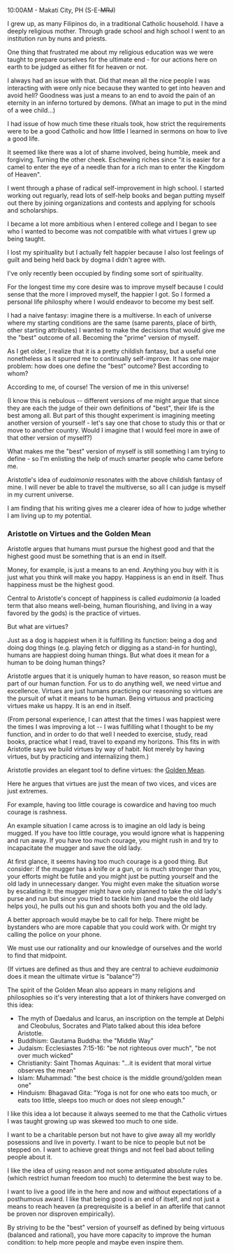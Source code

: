 10:00AM - Makati City, PH (S-E-~~MRJ~~)

I grew up, as many Filipinos do, in a traditional Catholic household. I have a deeply religious mother. Through grade school and high school I went to an institution run by nuns and priests.

One thing that frustrated me about my religious education was we were taught to prepare ourselves for the ultimate end - for our actions here on earth to be judged as either fit for heaven or not. 

I always had an issue with that. Did that mean all the nice people I was interacting with were only nice because they wanted to get into heaven and avoid hell?<!-- excerpt-end --> Goodness was just a means to an end to avoid the pain of an eternity in an inferno tortured by demons. (What an image to put in the mind of a wee child...)

I had issue of how much time these rituals took, how strict the requirements were to be a good Catholic and how little I learned in sermons on how to live a good life.

It seemed like there was a lot of shame involved, being humble, meek and forgiving. Turning the other cheek. Eschewing riches since "it is easier for a camel to enter the eye of a needle than for a rich man to enter the Kingdom of Heaven". 

I went through a phase of radical self-improvement in high school. I started working out reguarly, read lots of self-help books and began putting myself out there by joining organizations and contests and applying for schools and scholarships.

I became a lot more ambitious when I entered college and I began to see who I wanted to become was not compatible with what virtues I grew up being taught.

I lost my spirituality but I actually felt happier because I also lost feelings of guilt and being held back by dogma I didn't agree with. 

I've only recently been occupied by finding some sort of spirituality. 

For the longest time my core desire was to improve myself because I could sense that the more I improved myself, the happier I got. So I formed a personal life philosphy where I would endeavor to become my best self.

I had a naive fantasy: imagine there is a multiverse. In each of universe where my starting conditions are the same (same parents, place of birth, other starting attributes) I wanted to make the decisions that would give me the "best" outcome of all. Becoming the "prime" version of myself. 

As I get older, I realize that it is a pretty childish fantasy, but a useful one nonetheless as it spurred me to continually self-improve. It has one major problem: how does one define the "best" outcome? Best according to whom?

According to me, of course! The version of me in this universe! 

(I know this is nebulous -- different versions of me might argue that since they are each the judge of their own definitions of "best", their life is the best among all. But part of this thought experiment is imagining meeting another version of yourself - let's say one that chose to study this or that or move to another country. Would I imagine that I would feel more in awe of that other version of myself?)  

What makes me the "best" version of myself is still something I am trying to define - so I'm enlisting the help of much smarter people who came before me. 

Aristotle's idea of _eudaimonia_ resonates with the above childish fantasy of mine. I will never be able to travel the multiverse, so all I can judge is myself in my current universe.

I am finding that his writing gives me a clearer idea of how to judge whether I am living up to my potential.

### Aristotle on Virtues and the Golden Mean

Aristotle argues that humans must pursue the highest good and that the highest good must be something that is an end in itself. 

Money, for example, is just a means to an end. Anything you buy with it is just what you think will make you happy. Happiness is an end in itself. Thus happiness must be the highest good. 

Central to Aristotle's concept of happiness is called _eudaimonia_ (a loaded term that also means well-being, human flourishing, and living in a way favored by the gods) is the practice of virtues.

But what are virtues? 

Just as a dog is happiest when it is fulfilling its function: being a dog and doing dog things (e.g. playing fetch or digging as a stand-in for hunting), humans are happiest doing human things. But what does it mean for a human to be doing human things?

Aristotle argues that it is uniquely human to have reason, so reason must be part of our human function. For us to do anything well, we need virtue and excellence. Virtues are just humans practicing our reasoning so virtues are the pursuit of what it means to be human. Being virtuous and practicing virtues make us happy. It is an end in itself.

(From personal experience, I can attest that the times I was happiest were the times I was improving a lot -- I was fulfilling what I thought to be my function, and in order to do that well I needed to exercise, study, read books, practice what I read, travel to expand my horizons. This fits in with Aristotle says we build virtues by way of habit. Not merely by having virtues, but by practicing and internalizing them.) 

Aristotle provides an elegant tool to define virtues: the [Golden Mean](https://en.wikipedia.org/wiki/Golden_mean_(philosophy)).

Here he argues that virtues are just the mean of two vices, and vices are just extremes.

For example, having too little courage is cowardice and having too much courage is rashness. 

An example situation I came across is to imagine an old lady is being mugged. If you have too little courage, you would ignore what is happening and run away. If you have too much courage, you might rush in and try to incapacitate the mugger and save the old lady.

At first glance, it seems having too much courage is a good thing. But consider: if the mugger has a knife or a gun, or is much stronger than you, your efforts might be futile and you might just be putting yourself and the old lady in unnecessary danger. You might even make the situation worse by escalating it: the mugger might have only planned to take the old lady's purse and run but since you tried to tackle him (and maybe the old lady helps you), he pulls out his gun and shoots both you and the old lady.

A better approach would maybe be to call for help. There might be bystanders who are more capable that you could work with. Or might try calling the police on your phone.

We must use our rationality and our knowledge of ourselves and the world to find that midpoint.  

(If virtues are defined as thus and they are central to achieve _eudaimonia_ does it mean the ultimate virtue is "balance"?)

The spirit of the Golden Mean also appears in many religions and philosophies so it's very interesting that a lot of thinkers have converged on this idea:

* The myth of Daedalus and Icarus, an inscription on the temple at Delphi and Cleobulus, Socrates and Plato talked about this idea before Aristotle.
* Buddhism: Gautama Buddha: the "Middle Way"
* Judaism: Ecclesiastes 7:15-16: "be not righteous over much", "be not over much wicked"
* Christianity: Saint Thomas Aquinas: "...it is evident that moral virtue observes the mean"
* Islam: Muhammad: "the best choice is the middle ground/golden mean one"
* Hinduism: Bhagavad Gita: "Yoga is not for one who eats too much, or eats too little, sleeps too much or does not sleep enough."

I like this idea a lot because it always seemed to me that the Catholic virtues I was taught growing up was skewed too much to one side.

I want to be a charitable person but not have to give away all my worldly posessions and live in poverty. I want to be nice to people but not be stepped on. I want to achieve great things and not feel bad about telling people about it.

I like the idea of using reason and not some antiquated absolute rules (which restrict human freedom too much) to determine the best way to be. 

I want to live a good life in the here and now and without expectations of a posthumous award. I like that being good is an end of itself, and not just a means to reach heaven (a preqrequisite is a belief in an afterlife that cannot be proven nor disproven empirically). 

By striving to be the "best" version of yourself as defined by being virtuous (balanced and rational), you have more capacity to improve the human condition: to help more people and maybe even inspire them.